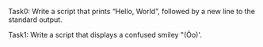 Task0: Write a script that prints “Hello, World”, followed by a new line to the standard output.

Task1: Write a script that displays a confused smiley "(Ôo)'.
